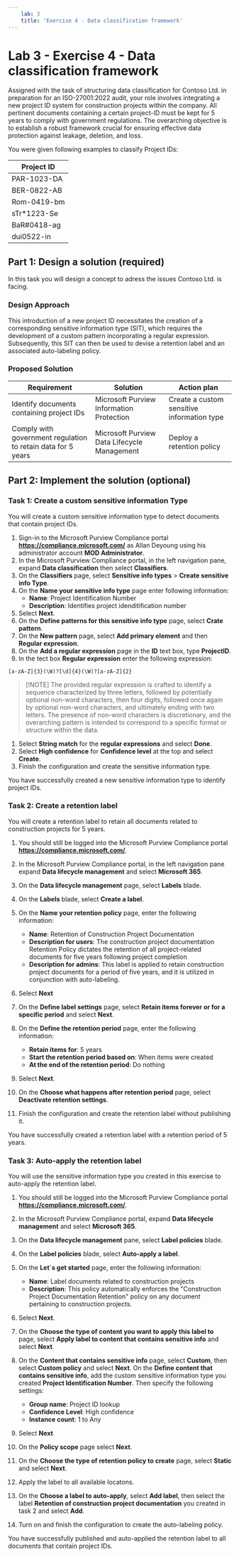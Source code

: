 ```yaml
---
    lab: 3
    title: 'Exercise 4 - Data classification framework'
---
```



# Lab 3 - Exercise 4 - Data classification framework


Assigned with the task of structuring data classification for Contoso Ltd. in preparation for an ISO-27001:2022 audit, your role involves integrating a new project ID system for construction projects within the company. All pertinent documents containing a certain project-ID must be kept for 5 years to comply with government regulations. The overarching objective is to establish a robust framework crucial for ensuring effective data protection against leakage, deletion, and loss.

You were given following examples to classify Project IDs:

|Project ID|
|----|
|PAR-1023-DA
|BER-0822-AB
|Rom-0419-bm
|sTr*1223-Se
|BaR#0418-ag|
|dui0522-in|

## Part 1: Design a solution (required)

In this task you will design a concept to adress the issues Contoso Ltd. is facing.

### Design Approach

This introduction of a new project ID necessitates the creation of a corresponding sensitive information type (SIT), which requires the development of a custom pattern incorporating a regular expression. Subsequently, this SIT can then be used to devise a retention label and an associated auto-labeling policy.

### Proposed Solution

|Requirement|Solution|Action plan|
|----|----|----|
|Identify documents containing project IDs|Microsoft Purview Information Protection|Create a custom sensitive information type|
|Comply with government regulation to retain data for 5 years| Microsoft Purview Data Lifecycle Management|Deploy a retention policy|

## Part 2: Implement the solution (optional)

### Task 1: Create a custom sensitive information Type

You will create a custom sensitive information type to detect documents that contain project IDs.

1. Sign-in to the Microsoft Purview Compliance portal **https://compliance.microsoft.com/** as Allan Deyoung using his administrator account **MOD Administrator**.
1. In the Microsoft Purview Compliance portal, in the left navigation pane, expand **Data classification** then select **Classifiers**.
3. On the **Classifiers** page, select **Sensitive info types** > **Create sensitive info Type**.
4. On the **Name your sensitive info type** page enter following information:
    - **Name**: Project Identification Number
    - **Description**: Identifies project idenditification number
1. Select **Next**.
1. On the **Define patterns for this sensitive info type** page, select **Crate pattern**.
1. On the **New pattern** page, select **Add primary element** and then **Regular expression**.
1. On the **Add a regular expression** page in the **ID** text box, type **ProjectID**.
1. In the tect box **Regular expression** enter the following expression:
```regex   
[a-zA-Z]{3}(\W)?[\d]{4}(\W)?[a-zA-Z]{2}
```
> [!NOTE] The provided regular expression is crafted to identify a sequence characterized by three letters, followed by potentially optional non-word characters, then four digits, followed once again by optional non-word characters, and ultimately ending with two letters. The presence of non-word characters is discretionary, and the overarching pattern is intended to correspond to a specific format or structure within the data.

1. Select **String match** for the **regular expressions** and select **Done**.
1. Select **High confidence** for **Confidence level** at the top and select **Create**.
1. Finish the configuration and create the sensitive information type.

You have successfully created a new sensitive information type to identify project IDs.

### Task 2: Create a retention label

You will create a retention label to retain all documents related to construction projects for 5 years.

1. You should still be logged into the Microsoft Purview Compliance portal **https://compliance.microsoft.com/**.
1. In the Microsoft Purview Compliance portal, in the left navigation pane expand **Data lifecycle management** and select **Microsoft 365**.
1. On the **Data lifecycle management** page, select **Labels** blade.
1. On the **Labels** blade, select **Create a label**.
1. On the **Name your retention policy** page, enter the following information:

    - **Name**: Retention of Construction Project Documentation
    - **Description for users**: The construction project documentation Retention Policy dictates the retention of all project-related documents for five years following project completion
    - **Description for admins**: This label is applied to retain construction project documents for a period of five years, and it is utilized in conjunction with auto-labeling.

1. Select **Next**
1. On the **Define label settings** page, select **Retain items forever or for a specific period** and select **Next**.
1. On the **Define the retention period** page, enter the following information:

    - **Retain items for**: 5 years
    - **Start the retention period based on**: When items were created
    - **At the end of the retention period**: Do nothing

1. Select **Next**.
1. On the **Choose what happens after retention period** page, select **Deactivate retention settings**.
1. Finish the configuration and create the retention label without publishing it.

You have successfully created a retention label with a retention period of 5 years.

### Task 3: Auto-apply the retention label

You will use the sensitive information type you created in this exercise to auto-apply the retention label.

1. You should still be logged into the Microsoft Purview Compliance portal **https://compliance.microsoft.com/**.
1. In the Microsoft Purview Compliance portal, expand **Data lifecycle management** and select **Microsoft 365**.
1. On the **Data lifecycle management** pane, select **Label policies** blade.
1. On the **Label policies** blade, select **Auto-apply a label**.
1. On the **Let´s get started** page, enter the following information:

    - **Name**: Label documents related to construction projects
    - **Description**: This policy automatically enforces the "Construction Project Documentation Retention" policy on any document pertaining to construction projects.

1. Select **Next**.
1. On the **Choose the type of content you want to apply this label to** page, select **Apply label to content that contains sensitive info** and select **Next**.
1. On the **Content that contains sensitive info** page, select **Custom**, then select **Custom policy** and select **Next**.
On the **Define content that contains sensitive info**, add the custom sensitive information type you created **Project Identification Number**. Then specify the following settings:

    - **Group name**: Project ID lookup
    - **Confidence Level**: High confidence
    - **Instance count**: 1 to Any

1. Select **Next**
1. On the **Policy scope** page select **Next**.
1. On the **Choose the type of retention policy to create** page, select **Static** and select **Next**.
1. Apply the label to all available locatons.
1. On the **Choose a label to auto-apply**, select **Add label**, then select the label **Retention of construction project documentation** you created in task 2 and select **Add**.
1. Turn on and finish the configuration to create the auto-labeling policy.

You have successfully published and auto-applied the retention label to all documents that contain project IDs.